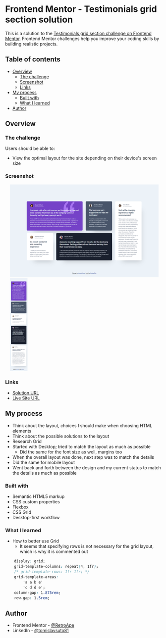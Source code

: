 # Frontend Mentor - Testimonials grid section solution

This is a solution to the [Testimonials grid section challenge on Frontend Mentor](https://www.frontendmentor.io/challenges/testimonials-grid-section-Nnw6J7Un7). Frontend Mentor challenges help you improve your coding skills by building realistic projects. 

## Table of contents

- [Overview](#overview)
  - [The challenge](#the-challenge)
  - [Screenshot](#screenshot)
  - [Links](#links)
- [My process](#my-process)
  - [Built with](#built-with)
  - [What I learned](#what-i-learned)
- [Author](#author)

## Overview

### The challenge

Users should be able to:

- View the optimal layout for the site depending on their device's screen size

### Screenshot

<p>
  <img src="images/Testimonials Grid Section (desktop).png" height="300" hspace="15">
  <img src="images/Testimonials Grid Section (mobile).png" height="300" hspace="15">
</p>

### Links

- [Solution URL](https://www.frontendmentor.io/solutions/using-grid-to-position-layout-uIU_rvKf1S)
- [Live Site URL](https://retroape.github.io/testimonials-grid-section-main/)

## My process

- Think about the layout, choices I should make when choosing HTML elements
- Think about the possible solutions to the layout
- Research Grid
- Started with Desktop; tried to match the layout as much as possible
  - Did the same for the font size as well, margins too
- When the overall layout was done, next step was to match the details
- Did the same for mobile layout
- Went back and forth between the design and my current status to match the details as much as possible

### Built with

- Semantic HTML5 markup
- CSS custom properties
- Flexbox
- CSS Grid
- Desktop-first workflow

### What I learned

- How to better use Grid
  - It seems that specifying rows is not necessary for the grid layout, which is why it is commented out

```css
    display: grid;
    grid-template-columns: repeat(4, 1fr);
    /* grid-template-rows: 1fr 1fr; */
    grid-template-areas: 
        'a a b e'
        'c d d e';
    column-gap: 1.875rem;
    row-gap: 1.5rem;
```

## Author

- Frontend Mentor - [@RetroApe](https://www.frontendmentor.io/profile/RetroApe)
- LinkedIn - [@tomislavsuto81](https://www.linkedin.com/in/tomislavsuto81)


